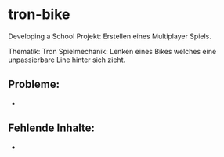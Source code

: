 # tron-bike
Developing a School Projekt:
Erstellen eines Multiplayer Spiels. 

Thematik: Tron
Spielmechanik: Lenken eines Bikes welches eine unpassierbare Line hinter sich zieht.


Probleme:
-
-

Fehlende Inhalte:
-
-
